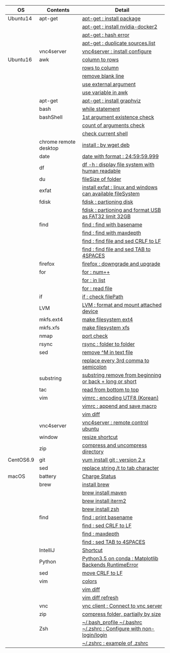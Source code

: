 | OS | Contents | Detail |
|---|---|---|
| Ubuntu14 | apt-get | [apt-get : install package](01_Ubuntu/01_14.04/01_apt-get/01_apt-get_install.md) |
| | | [apt-get : install nvidia-docker2](01_Ubuntu/01_14.04/01_apt-get/02_install_nvidia_docker_v2.md) |
| | | [apt-get : hash error](01_Ubuntu/01_14.04/01_apt-get/03_apt-get_update_hash_sum_error.md) |
| | | [apt-get : duplicate sources.list](01_Ubuntu/01_14.04/01_apt-get/04_apt-get_Duplicate_sources.list.md) |
| | vnc4server | [vnc4server : install configure](01_Ubuntu/01_14.04/02_vnc4server/01_install_config_vnc4server.md) |
| Ubuntu16 | awk | [column to rows](01_Ubuntu/02_16/01_awk/01_awk_column_to_rows.md) | 
| | | [rows to column](01_Ubuntu/02_16/01_awk/02_awk_rows_to_column.md) |
| | | [remove blank line](01_Ubuntu/02_16/01_awk/03_awk_remove_blank_line.md) |
| | | [use external argument](01_Ubuntu/02_16/01_awk/04_awk_use_external_argument.md) |
| | | [use variable in awk](01_Ubuntu/02_16/01_awk/05_awk_use_variable.md) |
| | apt-get | [apt-get : install graphviz](01_Ubuntu/02_16/01_apt-get/01_apt-get_install_graphviz_with_python3.5.md) |
| | bash | [while statement](01_Ubuntu/02_16/02_bash/01_While_Statement.md) |
| | bashShell | [1st argument existence check](01_Ubuntu/02_16/03_bashShell_script/01_if_condition_1st_argument_existence_check.md) |
| | | [count of arguments check](01_Ubuntu/02_16/03_bashShell_script/02_if_condition_count_of_arguments_check.md) |
| | | [check current shell](01_Ubuntu/02_16/03_bashShell_script/03_check_current_shell.md) |
| | chrome remote desktop | [install : by wget deb](01_Ubuntu/02_16/04_chrome_remote_desktop/01_install_chrome_remote_desktop.md) |
| | date | [date with format : 24:59:59.999](01_Ubuntu/02_16/05_date/01_date_with_hour_min_sec_nano.md) |
| | df | [df -h : display file system with human readable](01_Ubuntu/02_16/06_df/01_df_with_human_readerble.md) |
| | du | [fileSize of folder](01_Ubuntu/02_16/05_du/01_du_file_size_of_folder.md) |
| | exfat | [install exfat : linux and windows can available fileSystem](01_Ubuntu/02_16/08_exfat/01_install_exfat_on_ubuntu16.md) |
| | fdisk | [fdisk : partioning disk](01_Ubuntu/02_16/09_fdisk/01_fdisk_partioning_disk.md) |
| | | [fdisk : partioning and format USB as FAT32 limit 32GB](01_Ubuntu/02_16/09_fdisk/02_format_USB_as_FAT32.md) |
| | find | [find : find with basename](01_Ubuntu/02_16/10_find/01_find_with_basename.md) |
| | | [find : find with maxdepth](01_Ubuntu/02_16/10_find/02_find_with_maxdepth.md) |
| | | [find : find file and sed CRLF to LF](01_Ubuntu/02_16/10_find/03_find_and_sed_move_CRLF_to_LF.md) |
| | | [find : find file and sed TAB to 4SPACES](01_Ubuntu/02_16/10_find/04_find_and_sed_move_TAB_to_4SPACES.md) |
| | firefox | [firefox : downgrade and upgrade](01_Ubuntu/02_16/11_firefox/01_firefox_downgrade_57_to_45.md) |
| | for | [for : num++](01_Ubuntu/02_16/12_for_statement/01_for_num++.md) |
| | | [for : in list](01_Ubuntu/02_16/12_for_statement/02_for_in_list.md) |
| | | [for : read file](01_Ubuntu/02_16/12_for_statement/03_for_read_file.md) |
| | if | [if : check filePath](01_Ubuntu/02_16/13_if/01_if_check_filePath.md) |
| | LVM | [LVM : format and mount attached device](01_Ubuntu/02_16/14_LVM/01_LVM_on_attached_device.md) |
| | mkfs.ext4 | [make filesystem ext4](01_Ubuntu/02_16/15_mkfs.ext4/01_mkfs.ext4_device.md) |
| | mkfs.xfs | [make filesystem xfs](01_Ubuntu/02_16/16_mkfs.xfs/01_mkfs.xfs_device.md) |
| | nmap | [port check](01_Ubuntu/02_16/17_nmap/01_install_use_nmap.md) |
| | rsync | [rsync : folder to folder](01_Ubuntu/02_16/18_rsync/01_rsync_folder_to_folder.md) |
| | sed | [remove \^M in text file](01_Ubuntu/02_16/19_sed/01_remove_^M_with_sed.md) | 
| | | [replace every 3rd comma to semicolon](01_Ubuntu/02_16/19_sed/02_replace_every_3rd_comma_to_semicolon.md) | 
| | substring | [substring remove from beginning or back + long or short](01_Ubuntu/02_16/20_substring/01_substring_remove.md) |
| | tac | [read from bottom to top](01_Ubuntu/02_16/18_tac/01_tac.md) |
| | vim | [vimrc : encoding UTF8 (Korean)](01_Ubuntu/02_16/22_vim/01_vimrc_encoding_korean.md) |
| | | [vimrc : append and save macro](01_Ubuntu/02_16/22_vim/02_vimrc_append_save_macro.md) |
| | | [vim diff](01_Ubuntu/02_16/22_vim/03_vim_diff.md) | 
| | vnc4server | [vnc4server : remote control ubuntu](01_Ubuntu/02_16/23_vnc4server/01_install_config_vnc4server.md) |
| | window | [resize shortcut](01_Ubuntu/02_16/24_window/01_resize_window.md) |
| | zip | [compress and uncompress directory](01_Ubuntu/02_16/25_zip/01_zip_directory.md) | 
| CentOS6.9 | git | [yum install git : version 2.x](02_CentOS/01_6.9/02_git/01_yum_install_git.md) |
| | sed | [replace string /t to tab character](02_CentOS/01_6.9/01_sed/01_sed_string_replace.md) |
| macOS | battery | [Charge Status](03_Mac/01_Battery/01_Charge_Status.md) |
| | brew | [install brew](03_Mac/02_brew/01_install_brew.md) |
| | | [brew install maven](03_Mac/02_brew/02_brew_install_mavern.md) |
| | | [brew install iterm2](03_Mac/02_brew/03_brew_install_iterm2.md) |
| | | [brew install zsh](03_Mac/02_brew/04_brew_install_zsh.md) |
| | find | [find : print basename](03_Mac/03_find/01_find_with_basename.md) |
| | | [find : sed CRLF to LF](03_Mac/03_find/03_find_and_sed_move_CRLF_to_LF.md) |
| | | [find : maxdepth](03_Mac/03_find/02_find_with_maxdepth.md) |
| | | [find : sed TAB to 4SPACES](03_Mac/03_find/04_find_and_sed_move_TAB_to_4SPACES.md) |
| | IntelliJ | [Shortcut](03_Mac/04_IntelliJ/01_Shortcuts.md) |
| | Python | [Python3.5 on conda : Matplotlib Backends RuntimeError](03_Mac/05_Python/01_with_Conda/01_Matplotlib_backends_RuntimeError.md) |
| | sed | [move CRLF to LF](03_Mac/06_sed/01_sed_remove_CRLF_to_LF.md) |
| | vim | [colors](03_Mac/07_vim/01_vimrc_configure.md) |
| | | [vim diff](03_Mac/07_vim/02_vim_diff.md) |
| | | [vim diff refresh](03_Mac/07_vim/03_vim_diff_refresh.md) |
| | vnc | [vnc client : Connect to vnc server](03_Mac/08_vnc_client/01_use_vnc_client.md) |
| | zip | [compress folder, partially by size](03_Mac/09_zip/01_use_zip.md) |
| | Zsh | [~/.bash_profile ~/.bashrc ~/.zshrc : Configure with non-login/login](03_Mac/10_zsh/01_explain_of_bash_profile_bashrc_zshrc.md) |
| | | [~/.zshrc : example of .zshrc](03_Mac/10_zsh/02_example_of_zshrc.md) |

